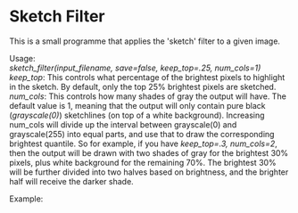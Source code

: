 # Sketch Filter
This is a small programme that applies the 'sketch' filter to a given image. 

Usage:  
_sketch_filter(input_filename, save=false, keep_top=.25, num_cols=1)_  
_keep_top_: This controls what percentage of the brightest pixels to highlight in the sketch. By default, only the top 25% brightest pixels are sketched.  
_num_cols_: This controls how many shades of gray the output will have.  The default value is 1, meaning that the output will only contain pure black (_grayscale(0)_) sketchlines (on top of a white background).  Increasing num_cols will divide up the interval between grayscale(0) and grayscale(255) into equal parts, and use that to draw the corresponding brightest quantile. So for example, if you have _keep_top=.3, num_cols=2_, then the output will be drawn with two shades of gray for the brightest 30% pixels, plus white background for the remaining 70%. The brightest 30% will be further divided into two halves based on brightness, and the brighter half will receive the darker shade.

Example:

